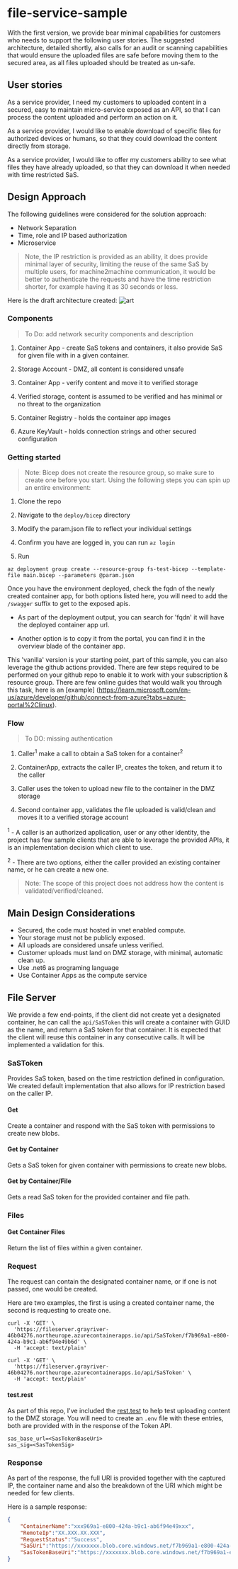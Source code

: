 # file-service-sample

With the first version, we provide bear minimal capabilities for customers who needs to support the following user stories.
The suggested architecture, detailed shortly, also calls for an audit or scanning capabilities that would ensure the uploaded files are safe before moving them to the secured area, as all files uploaded should be treated as un-safe.

## User stories

As a service provider, I need my customers to uploaded content in a secured, easy to maintain micro-service exposed as an API, so that I can process the content uploaded and perform an action on it.

As a service provider, I would like to enable download of specific files for authorized devices or humans, so that they could download the content directly from storage.

As a service provider, I would like to offer my customers ability to see what files they have already uploaded, so that they can download it when needed with time restricted SaS.

## Design Approach

The following guidelines were considered for the solution approach:

- Network Separation
- Time, role and IP based authorization
- Microservice

> Note, the IP restriction is provided as an ability, it does provide minimal layer of security, limiting the reuse of the same SaS by multiple users, for machine2machine communication, it would be better to authenticate the requests and have the time restriction shorter, for example having it as 30 seconds or less.

Here is the draft architecture created:
![art](./images/hlapproach.png)

### Components

> To Do: add network security components and description

1. Container App - create SaS tokens and containers, it also provide SaS for given file with in a given container.

2. Storage Account - DMZ, all content is considered unsafe

3. Container App - verify content and move it to verified storage

4. Verified storage, content is assumed to be verified and has minimal or no threat to the organization

5. Container Registry - holds the container app images

6. Azure KeyVault - holds connection strings and other secured configuration

### Getting started

> Note: Bicep does not create the resource group, so make sure to create one before you start.
Using the following steps you can spin up an entire environment:

1. Clone the repo

2. Navigate to the ```deploy/bicep``` directory

3. Modify the param.json file to reflect your individual settings

4. Confirm you have are logged in, you can run ```az login```

5. Run

```azurecli
az deployment group create --resource-group fs-test-bicep --template-file main.bicep --parameters @param.json
```

Once you have the environment deployed, check the fqdn of the newly created container app, for both options listed here, you will need to add the ```/swagger``` suffix to get to the exposed apis.

- As part of the deployment output, you can search for 'fqdn' it will have the deployed container app url.

- Another option is to copy it from the portal, you can find it in the overview blade of the container app.

This 'vanilla' version is your starting point, part of this sample, you can also leverage the github actions provided. There are few steps required to be performed on your github repo to enable it to work with your subscription & resource group. There are few online guides that would walk you through this task, here is an [example] (https://learn.microsoft.com/en-us/azure/developer/github/connect-from-azure?tabs=azure-portal%2Clinux).

### Flow

>To DO: missing authentication

1. Caller<sup>1</sup> make a call to obtain a SaS token for a container<sup>2</sup>

2. ContainerApp, extracts the caller IP, creates the token, and return it to the caller

3. Caller uses the token to upload new file to the container in the DMZ storage

4. Second container app, validates the file uploaded is valid/clean and moves it to a verified storage account

<sup>1</sup> -  A caller is an authorized application, user or any other identity, the project has few sample clients that are able to leverage the provided APIs, it is an implementation decision which client to use.

<sup>2</sup> - There are two options, either the caller provided an existing container name, or he can create a new one.

> Note: The scope of this project does not address how the content is validated/verified/cleaned.

## Main Design Considerations

- Secured, the code must hosted in vnet enabled compute.
- Your storage must not be publicly exposed.
- All uploads are considered unsafe unless verified.
- Customer uploads must land on DMZ storage, with minimal, automatic clean up.
- Use .net6 as programing language
- Use Container Apps as the compute service

## File Server

We provide a few end-points, if the client did not create yet a designated container, he can call the `api/SaSToken` this will create a container with GUID as the name, and return a SaS token for that container. It is expected that the client will reuse this container in any consecutive calls. It will be implemented a validation for this.

### SaSToken

Provides SaS token, based on the time restriction defined in configuration. We created default implementation that also allows for IP restriction based on the caller IP.

#### Get

Create a container and respond with the SaS token with permissions to create new blobs.

#### Get by Container

Gets a SaS token for given container with permissions to create new blobs.

#### Get by Container/File

Gets a read SaS token for the provided container and file path.

### Files

#### Get Container Files

Return the list of files within a given container.

### Request

The request can contain the designated container name, or if one is not passed, one would be created.

Here are two examples, the first is using a created container name, the second is requesting to create one.

```curl
curl -X 'GET' \
  'https://fileserver.grayriver-46b04276.northeurope.azurecontainerapps.io/api/SaSToken/f7b969a1-e800-424a-b9c1-ab6f94e49b6d' \
  -H 'accept: text/plain'
```

```curl
curl -X 'GET' \
  'https://fileserver.grayriver-46b04276.northeurope.azurecontainerapps.io/api/SaSToken' \
  -H 'accept: text/plain'
```

#### test.rest

As part of this repo, I've included the [rest.test](./clients/rest/test.rest) to help test uploading content to the DMZ storage.
You will need to create an `.env` file with these entries, both are provided with in the response of the Token API.

```.env
sas_base_url=<SasTokenBaseUri>
sas_sig=<SasTokenSig>

```

### Response

As part of the response, the full URI is provided together with the captured IP, the container name and also the breakdown of the URI which might be needed for few clients.

Here is a sample response:

```json
{
    "ContainerName":"xxx969a1-e800-424a-b9c1-ab6f94e49xxx",
    "RemoteIp":"XX.XXX.XX.XXX",
    "RequestStatus":"Success",
    "SaSUri":"https://xxxxxxx.blob.core.windows.net/f7b969a1-e800-424a-b9c1-ab6f94e49b6d?sv=2021-08-06&se=2022-09-05T14%3A17%3A51Z&sip=xx.xxx.xx.xxx&sr=c&sp=racwdxyltmei&sig=XXXXXXX",
    "SasTokenBaseUri":"https://xxxxxxx.blob.core.windows.net/f7b969a1-e800-424a-b9c1-ab6f94e49b6d","SasTokenSig":"sv=2021-08-06&se=2022-09-05T08%3A24%3A10Z&sip=xx.xxx.xx.xxx&sr=c&sp=racwdxyltmei&sig=XXXXXXX"
}
```
